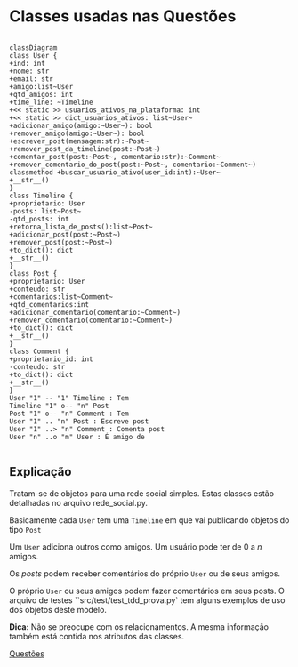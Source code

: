 # Classes usadas nas Questões

```mermaid

classDiagram
class User {
+ind: int
+nome: str
+email: str
+amigo:list~User
+qtd_amigos: int
+time_line: ~Timeline
+<< static >> usuarios_ativos_na_plataforma: int
+<< static >> dict_usuarios_ativos: list~User~
+adicionar_amigo(amigo:~User~): bool
+remover_amigo(amigo:~User~): bool
+escrever_post(mensagem:str):~Post~
+remover_post_da_timeline(post:~Post~)
+comentar_post(post:~Post~, comentario:str):~Comment~
+remover_comentario_do_post(post:~Post~, comentario:~Comment~)
classmethod +buscar_usuario_ativo(user_id:int):~User~
+__str__()
}
class Timeline {
+proprietario: User
-posts: list~Post~
-qtd_posts: int 
+retorna_lista_de_posts():list~Post~
+adicionar_post(post:~Post~)
+remover_post(post:~Post~)
+to_dict(): dict
+__str__()
}
class Post {
+proprietario: User
+conteudo: str
+comentarios:list~Comment~
+qtd_comentarios:int
+adicionar_comentario(comentario:~Comment~)
+remover_comentario(comentario:~Comment~)
+to_dict(): dict
+__str__()
}
class Comment {
+proprietario_id: int
-conteudo: str
+to_dict(): dict
+__str__()
}
User "1" -- "1" Timeline : Tem
Timeline "1" o-- "n" Post
Post "1" o-- "n" Comment : Tem
User "1" .. "n" Post : Escreve post
User "1" ..> "n" Comment : Comenta post
User "n" ..o "m" User : É amigo de 


```

## Explicação 

Tratam-se de objetos para uma rede social simples. Estas classes estão detalhadas no arquivo rede_social.py. 

Basicamente cada `User` tem uma `Timeline` em que vai publicando objetos do tipo `Post`

Um `User` adiciona outros como amigos. Um usuário pode ter de $0$ a $n$ amigos. 

Os *posts* podem receber comentários do próprio `User` ou de seus amigos. 

O próprio `User` ou seus amigos podem fazer comentários em seus posts. O arquivo de testes  ``src/test/test_tdd_prova.py` tem alguns exemplos de uso dos objetos deste modelo. 

**Dica:** Não se preocupe com os relacionamentos. A mesma informação também está contida nos atributos das classes. 

[Questões](enunciado.md)
